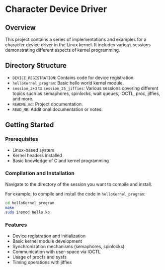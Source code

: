 # Character Device Driver

## Overview
This project contains a series of implementations and examples for a character device driver in the Linux kernel. It includes various sessions demonstrating different aspects of kernel programming.

## Directory Structure
- `DEVICE_REGISTRATION`: Contains code for device registration.
- `helloKernel_program`: Basic hello world kernel module.
- `session_2+3` to `session_25_jiffies`: Various sessions covering different topics such as semaphores, spinlocks, wait queues, IOCTL, proc, jiffies, and more.
- `README.md`: Project documentation.
- `READ_ME`: Additional documentation or notes.

## Getting Started

### Prerequisites
- Linux-based system
- Kernel headers installed
- Basic knowledge of C and kernel programming

### Compilation and Installation
Navigate to the directory of the session you want to compile and install.

For example, to compile and install the code in `helloKernel_program`:
```sh
cd helloKernel_program
make
sudo insmod hello.ko
```

### Features
- Device registration and initialization
- Basic kernel module development
- Synchronization mechanisms (semaphores, spinlocks)
- Communication with user-space via IOCTL
- Usage of procfs and sysfs
- Timing operations with jiffies